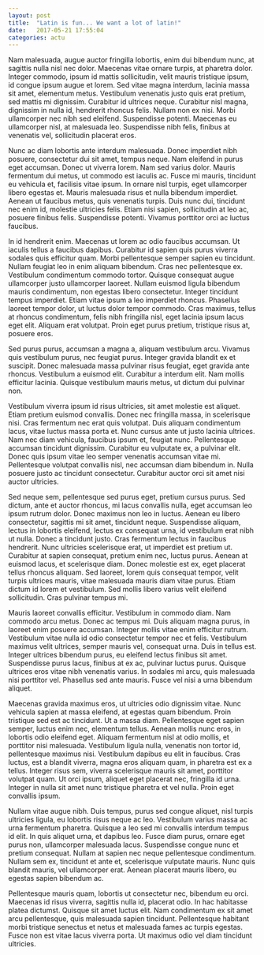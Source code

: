 ```yaml
---
layout: post
title:  "Latin is fun... We want a lot of latin!"
date:   2017-05-21 17:55:04
categories: actu
---
```


Nam malesuada, augue auctor fringilla lobortis, enim dui bibendum nunc, at sagittis nulla nisl nec dolor. Maecenas vitae ornare turpis, at pharetra dolor. Integer commodo, ipsum id mattis sollicitudin, velit mauris tristique ipsum, id congue ipsum augue et lorem. Sed vitae magna interdum, lacinia massa sit amet, elementum metus. Vestibulum venenatis justo quis erat pretium, sed mattis mi dignissim. Curabitur id ultrices neque. Curabitur nisl magna, dignissim in nulla id, hendrerit rhoncus felis. Nullam non ex nisi. Morbi ullamcorper nec nibh sed eleifend. Suspendisse potenti. Maecenas eu ullamcorper nisl, at malesuada leo. Suspendisse nibh felis, finibus at venenatis vel, sollicitudin placerat eros.

Nunc ac diam lobortis ante interdum malesuada. Donec imperdiet nibh posuere, consectetur dui sit amet, tempus neque. Nam eleifend in purus eget accumsan. Donec ut viverra lorem. Nam sed varius dolor. Mauris fermentum dui metus, ut commodo est iaculis ac. Fusce mi mauris, tincidunt eu vehicula et, facilisis vitae ipsum. In ornare nisl turpis, eget ullamcorper libero egestas et. Mauris malesuada risus et nulla bibendum imperdiet. Aenean ut faucibus metus, quis venenatis turpis. Duis nunc dui, tincidunt nec enim id, molestie ultricies felis. Etiam nisi sapien, sollicitudin at leo ac, posuere finibus felis. Suspendisse potenti. Vivamus porttitor orci ac luctus faucibus.

In id hendrerit enim. Maecenas ut lorem ac odio faucibus accumsan. Ut iaculis tellus a faucibus dapibus. Curabitur id sapien quis purus viverra sodales quis efficitur quam. Morbi pellentesque semper sapien eu tincidunt. Nullam feugiat leo in enim aliquam bibendum. Cras nec pellentesque ex. Vestibulum condimentum commodo tortor. Quisque consequat augue ullamcorper justo ullamcorper laoreet. Nullam euismod ligula bibendum mauris condimentum, non egestas libero consectetur. Integer tincidunt tempus imperdiet. Etiam vitae ipsum a leo imperdiet rhoncus. Phasellus laoreet tempor dolor, ut luctus dolor tempor commodo. Cras maximus, tellus at rhoncus condimentum, felis nibh fringilla nisl, eget lacinia ipsum lacus eget elit. Aliquam erat volutpat. Proin eget purus pretium, tristique risus at, posuere eros.

Sed purus purus, accumsan a magna a, aliquam vestibulum arcu. Vivamus quis vestibulum purus, nec feugiat purus. Integer gravida blandit ex et suscipit. Donec malesuada massa pulvinar risus feugiat, eget gravida ante rhoncus. Vestibulum a euismod elit. Curabitur a interdum elit. Nam mollis efficitur lacinia. Quisque vestibulum mauris metus, ut dictum dui pulvinar non.

Vestibulum viverra ipsum id risus ultricies, sit amet molestie est aliquet. Etiam pretium euismod convallis. Donec nec fringilla massa, in scelerisque nisi. Cras fermentum nec erat quis volutpat. Duis aliquam condimentum lacus, vitae luctus massa porta et. Nunc cursus ante ut justo lacinia ultrices. Nam nec diam vehicula, faucibus ipsum et, feugiat nunc. Pellentesque accumsan tincidunt dignissim. Curabitur eu vulputate ex, a pulvinar elit. Donec quis ipsum vitae leo semper venenatis accumsan vitae mi. Pellentesque volutpat convallis nisl, nec accumsan diam bibendum in. Nulla posuere justo ac tincidunt consectetur. Curabitur auctor orci sit amet nisi auctor ultricies.

Sed neque sem, pellentesque sed purus eget, pretium cursus purus. Sed dictum, ante et auctor rhoncus, mi lacus convallis nulla, eget accumsan leo ipsum rutrum dolor. Donec maximus non leo in luctus. Aenean eu libero consectetur, sagittis mi sit amet, tincidunt neque. Suspendisse aliquam, lectus in lobortis eleifend, lectus ex consequat urna, id vestibulum erat nibh ut nulla. Donec a tincidunt justo. Cras fermentum lectus in faucibus hendrerit. Nunc ultricies scelerisque erat, ut imperdiet est pretium ut. Curabitur at sapien consequat, pretium enim nec, luctus purus. Aenean at euismod lacus, et scelerisque diam. Donec molestie est ex, eget placerat tellus rhoncus aliquam. Sed laoreet, lorem quis consequat tempor, velit turpis ultrices mauris, vitae malesuada mauris diam vitae purus. Etiam dictum id lorem et vestibulum. Sed mollis libero varius velit eleifend sollicitudin. Cras pulvinar tempus mi.

Mauris laoreet convallis efficitur. Vestibulum in commodo diam. Nam commodo arcu metus. Donec ac tempus mi. Duis aliquam magna purus, in laoreet enim posuere accumsan. Integer mollis vitae enim efficitur rutrum. Vestibulum vitae nulla id odio consectetur tempor nec et felis. Vestibulum maximus velit ultrices, semper mauris vel, consequat urna. Duis in tellus est. Integer ultrices bibendum purus, eu eleifend lectus finibus sit amet. Suspendisse purus lacus, finibus at ex ac, pulvinar luctus purus. Quisque ultrices eros vitae nibh venenatis varius. In sodales mi arcu, quis malesuada nisi porttitor vel. Phasellus sed ante mauris. Fusce vel nisi a urna bibendum aliquet.

Maecenas gravida maximus eros, ut ultricies odio dignissim vitae. Nunc vehicula sapien at massa eleifend, at egestas quam bibendum. Proin tristique sed est ac tincidunt. Ut a massa diam. Pellentesque eget sapien semper, luctus enim nec, elementum tellus. Aenean mollis nunc eros, in lobortis odio eleifend eget. Aliquam fermentum nisl at odio mollis, et porttitor nisi malesuada. Vestibulum ligula nulla, venenatis non tortor id, pellentesque maximus nisi. Vestibulum dapibus eu elit in faucibus. Cras luctus, est a blandit viverra, magna eros aliquam quam, in pharetra est ex a tellus. Integer risus sem, viverra scelerisque mauris sit amet, porttitor volutpat quam. Ut orci ipsum, aliquet eget placerat nec, fringilla id urna. Integer in nulla sit amet nunc tristique pharetra et vel nulla. Proin eget convallis ipsum.

Nullam vitae augue nibh. Duis tempus, purus sed congue aliquet, nisl turpis ultricies ligula, eu lobortis risus neque ac leo. Vestibulum varius massa ac urna fermentum pharetra. Quisque a leo sed mi convallis interdum tempus id elit. In quis aliquet urna, et dapibus leo. Fusce diam purus, ornare eget purus non, ullamcorper malesuada lacus. Suspendisse congue nunc et pretium consequat. Nullam at sapien nec neque pellentesque condimentum. Nullam sem ex, tincidunt et ante et, scelerisque vulputate mauris. Nunc quis blandit mauris, vel ullamcorper erat. Aenean placerat mauris libero, eu egestas sapien bibendum ac.

Pellentesque mauris quam, lobortis ut consectetur nec, bibendum eu orci. Maecenas id risus viverra, sagittis nulla id, placerat odio. In hac habitasse platea dictumst. Quisque sit amet luctus elit. Nam condimentum ex sit amet arcu pellentesque, quis malesuada sapien tincidunt. Pellentesque habitant morbi tristique senectus et netus et malesuada fames ac turpis egestas. Fusce non est vitae lacus viverra porta. Ut maximus odio vel diam tincidunt ultricies.
